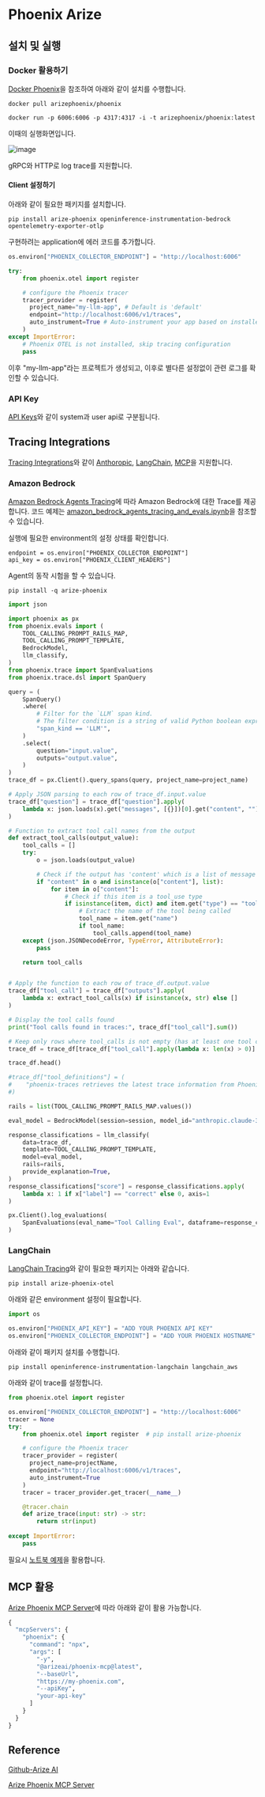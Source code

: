 # Phoenix Arize

## 설치 및 실행

### Docker 활용하기

[Docker Phoenix](https://arize.com/docs/phoenix/self-hosting/deployment-options/docker#docker)을 참조하여 아래와 같이 설치를 수행합니다.

```text
docker pull arizephoenix/phoenix

docker run -p 6006:6006 -p 4317:4317 -i -t arizephoenix/phoenix:latest
```

이때의 실행화면입니다.

![image](https://github.com/user-attachments/assets/d78b6b9e-9716-46d4-87c7-87585adc9bbb)

gRPC와 HTTP로 log trace를 지원합니다.

#### Client 설정하기

아래와 같이 필요한 패키지를 설치합니다.

```text
pip install arize-phoenix openinference-instrumentation-bedrock opentelemetry-exporter-otlp
```

구현하려는 application에 에러 코드를 추가합니다.

```python
os.environ["PHOENIX_COLLECTOR_ENDPOINT"] = "http://localhost:6006"

try:
    from phoenix.otel import register

    # configure the Phoenix tracer
    tracer_provider = register(
      project_name="my-llm-app", # Default is 'default'
      endpoint="http://localhost:6006/v1/traces",
      auto_instrument=True # Auto-instrument your app based on installed OI dependencies
    )
except ImportError:
    # Phoenix OTEL is not installed, skip tracing configuration
    pass
```

이후 "my-llm-app"라는 프로젝트가 생성되고, 이후로 별다른 설정없이 관련 로그를 확인할 수 있습니다.


### API Key

[API Keys](https://arize.com/docs/phoenix/settings/api-keys)와 같이 system과 user api로 구분됩니다.

## Tracing Integrations

[Tracing Integrations](https://github.com/Arize-ai/phoenix?tab=readme-ov-file#tracing-integrations)와 같이 [Anthoropic](https://arize.com/docs/phoenix/integrations/llm-providers/anthropic), [LangChain](https://arize.com/docs/phoenix/integrations/frameworks/langchain), [MCP](https://arize.com/docs/phoenix/integrations/model-context-protocol)을 지원합니다.

### Amazon Bedrock

[Amazon Bedrock Agents Tracing](https://arize.com/docs/phoenix/integrations/llm-providers/amazon-bedrock/amazon-bedrock-agents-tracing)에 따라 Amazon Bedrock에 대한 Trace를 제공합니다. 코드 예제는 [amazon_bedrock_agents_tracing_and_evals.ipynb](https://colab.research.google.com/github/Arize-ai/phoenix/blob/main/tutorials/integrations/amazon_bedrock_agents_tracing_and_evals.ipynb)을 참조할 수 있습니다.

실행에 필요한 environment의 설정 상태를 확인합니다.

```text
endpoint = os.environ["PHOENIX_COLLECTOR_ENDPOINT"]
api_key = os.environ["PHOENIX_CLIENT_HEADERS"]
```

Agent의 동작 시험을 할 수 있습니다.

```text
pip install -q arize-phoenix
```

```python
import json

import phoenix as px
from phoenix.evals import (
    TOOL_CALLING_PROMPT_RAILS_MAP,
    TOOL_CALLING_PROMPT_TEMPLATE,
    BedrockModel,
    llm_classify,
)
from phoenix.trace import SpanEvaluations
from phoenix.trace.dsl import SpanQuery

query = (
    SpanQuery()
    .where(
        # Filter for the `LLM` span kind.
        # The filter condition is a string of valid Python boolean expression.
        "span_kind == 'LLM'",
    )
    .select(
        question="input.value",
        outputs="output.value",
    )
)
trace_df = px.Client().query_spans(query, project_name=project_name)

# Apply JSON parsing to each row of trace_df.input.value
trace_df["question"] = trace_df["question"].apply(
    lambda x: json.loads(x).get("messages", [{}])[0].get("content", "") if isinstance(x, str) else x
)

# Function to extract tool call names from the output
def extract_tool_calls(output_value):
    tool_calls = []
    try:
        o = json.loads(output_value)

        # Check if the output has 'content' which is a list of message components
        if "content" in o and isinstance(o["content"], list):
            for item in o["content"]:
                # Check if this item is a tool_use type
                if isinstance(item, dict) and item.get("type") == "tool_use":
                    # Extract the name of the tool being called
                    tool_name = item.get("name")
                    if tool_name:
                        tool_calls.append(tool_name)
    except (json.JSONDecodeError, TypeError, AttributeError):
        pass

    return tool_calls


# Apply the function to each row of trace_df.output.value
trace_df["tool_call"] = trace_df["outputs"].apply(
    lambda x: extract_tool_calls(x) if isinstance(x, str) else []
)

# Display the tool calls found
print("Tool calls found in traces:", trace_df["tool_call"].sum())

# Keep only rows where tool_calls is not empty (has at least one tool call)
trace_df = trace_df[trace_df["tool_call"].apply(lambda x: len(x) > 0)]

trace_df.head()

#trace_df["tool_definitions"] = (
#    "phoenix-traces retrieves the latest trace information from Phoenix, phoenix-experiments retrieves the latest experiment information from Phoenix, phoenix-datasets retrieves the latest dataset information from Phoenix"
#)

rails = list(TOOL_CALLING_PROMPT_RAILS_MAP.values())

eval_model = BedrockModel(session=session, model_id="anthropic.claude-3-5-haiku-20241022-v1:0")

response_classifications = llm_classify(
    data=trace_df,
    template=TOOL_CALLING_PROMPT_TEMPLATE,
    model=eval_model,
    rails=rails,
    provide_explanation=True,
)
response_classifications["score"] = response_classifications.apply(
    lambda x: 1 if x["label"] == "correct" else 0, axis=1
)

px.Client().log_evaluations(
    SpanEvaluations(eval_name="Tool Calling Eval", dataframe=response_classifications),
)
```



### LangChain

[LangChain Tracing](https://arize.com/docs/phoenix/integrations/frameworks/langchain/langchain-tracing)와 같이 필요한 패키지는 아래와 같습니다.

```text
pip install arize-phoenix-otel
```

아래와 같은 environment 설정이 필요합니다.

```python
import os

os.environ["PHOENIX_API_KEY"] = "ADD YOUR PHOENIX API KEY"
os.environ["PHOENIX_COLLECTOR_ENDPOINT"] = "ADD YOUR PHOENIX HOSTNAME"
```

아래와 같이 패키지 설치를 수행합니다.

```text
pip install openinference-instrumentation-langchain langchain_aws
```

아래와 같이 trace를 설정합니다.

```python
from phoenix.otel import register

os.environ["PHOENIX_COLLECTOR_ENDPOINT"] = "http://localhost:6006"
tracer = None
try:
    from phoenix.otel import register  # pip install arize-phoenix

    # configure the Phoenix tracer
    tracer_provider = register(
      project_name=projectName,
      endpoint="http://localhost:6006/v1/traces",
      auto_instrument=True
    )
    tracer = tracer_provider.get_tracer(__name__)

    @tracer.chain
    def arize_trace(input: str) -> str:
        return str(input)
    
except ImportError:
    pass
```



필요시 [노트북 예제](https://colab.research.google.com/github/Arize-ai/phoenix/blob/main/tutorials/tracing/langchain_tracing_tutorial.ipynb)을 활용합니다.

### 

## MCP 활용

[Arize Phoenix MCP Server](https://github.com/Arize-ai/phoenix/tree/main/js/packages/phoenix-mcp)에 따라 아래와 같이 활용 가능합니다.

```python
{
  "mcpServers": {
    "phoenix": {
      "command": "npx",
      "args": [
        "-y",
        "@arizeai/phoenix-mcp@latest",
        "--baseUrl",
        "https://my-phoenix.com",
        "--apiKey",
        "your-api-key"
      ]
    }
  }
}
```

## Reference

[Github-Arize AI](https://github.com/Arize-ai/phoenix)

[Arize Phoenix MCP Server](https://github.com/Arize-ai/phoenix/tree/main/js/packages/phoenix-mcp)
